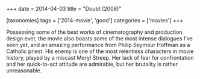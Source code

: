 +++
date = 2014-04-03
title = "Doubt (2008)"

[taxonomies]
tags = ['2014-movie', 'good']
categories = ['movies']
+++

Possessing some of the best works of cinematography and production
design ever, the movie also boasts some of the most intense dialogues
I've seen yet, and an amazing performance from Philip Seymour Hoffman
as a Catholic priest. His enemy is one of the most relentless characters
in movie history, played by a miscast Meryl Streep. Her lack of fear for
confrontation and her quick-to-act attitude are admirable, but her
brutality is rather unreasonable.
